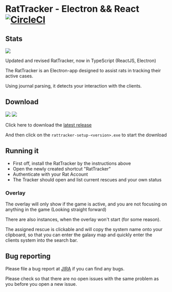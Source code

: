# RatTracker - Electron && React [![CircleCI](https://circleci.com/gh/FuelRats/RatTracker-electron/tree/master.svg?style=svg)](https://circleci.com/gh/FuelRats/RatTracker-electron/tree/master)

## Stats

[![](https://img.shields.io/github/downloads/FuelRats/RatTracker-electron/total.svg)](https://github.com/FuelRats/RatTracker-electron)

Updated and revised RatTracker, now in TypeScript (ReactJS, Electron)

The RatTracker is an Electron-app designed to assist rats in tracking their active cases.

Using journal parsing, it detects your interaction with the clients.

## Download

[![](https://img.shields.io/github/tag-date/FuelRats/RatTracker-electron.svg)](https://github.com/FuelRats/RatTracker-electron/releases/latest)
[![](https://img.shields.io/github/release-date/FuelRats/RatTracker-electron.svg)](https://github.com/FuelRats/RatTracker-electron/releases/latest)

Click here to download the [latest release](https://github.com/FuelRats/RatTracker-electron/releases/latest)

And then click on the `rattracker-setup-<version>.exe` to start the download

## Running it

-   First off, install the RatTracker by the instructions above
-   Open the newly created shortcut "RatTracker"
-   Authenticate with your Rat Account
-   The Tracker should open and list current rescues and your own status

### Overlay

The overlay will only show if the game is active, and you are not focusing on anything in the game (Looking straight forward)

There are also instances, when the overlay won't start (for some reason).

The assigned rescue is clickable and will copy the system name onto your clipboard, so that you can enter the galaxy map and quickly enter the clients system into the search bar.

## Bug reporting

Please file a bug report at [JIRA](https://jira.fuelrats.com/projects/RTE/issues/) if you can find any bugs.

Please check so that there are no open issues with the same problem as you before you open a new issue.
